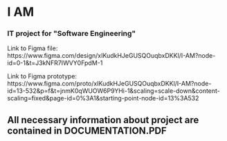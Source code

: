 # I AM

### IT project for "Software Engineering"

<p>Link to Figma file: https://www.figma.com/design/xIKudkHJeGUSQOuqbxDKKl/I-AM?node-id=0-1&t=J3kNFR7IWVY0FpdM-1</p>
<p>Link to Figma prototype: https://www.figma.com/proto/xIKudkHJeGUSQOuqbxDKKl/I-AM?node-id=13-532&p=f&t=jnmK0qWUOW6P9YHi-1&scaling=scale-down&content-scaling=fixed&page-id=0%3A1&starting-point-node-id=13%3A532 </p>

## All necessary information about project are contained in DOCUMENTATION.PDF
